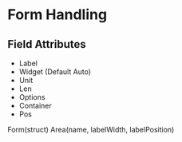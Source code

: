 # Form Handling

## Field Attributes

- Label
- Widget (Default Auto)
- Unit
- Len
- Options
- Container
- Pos

Form(struct)
Area(name, labelWidth, labelPosition)
